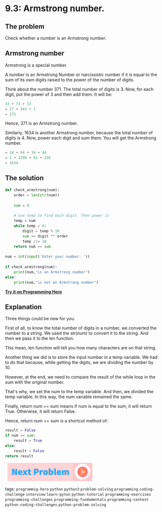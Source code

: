 # 9.3: Armstrong number. 

## The problem 
Check whether a number is an Armstrong number. 

## Armstrong number
Armstrong is a special number.

A number is an Armstrong Number or narcissistic number if it is equal to the sum of its own digits raised to the power of the number of digits.
 
Think about the number 371.  The total number of digits is 3. Now, for each digit, put the power of 3 and then add them. It will be:

```python
33 + 73 + 13 
= 27 + 343 + 1
= 371
```
Hence, 371 is an Armstrong number. 
 
Similarly, 1634 is another Armstrong number, because the total number of digits is 4. Now, power each digit and sum them. You will get the Armstrong number.
 
```python
= 14 + 64 + 34 + 44 
= 1 + 1296 + 81 + 256
= 1634
```


## The solution

```python
def check_armstrong(num):
	order = len(str(num))
	
	sum = 0
	
	# use temp to find each digit. Then power it
	temp = num
	while temp > 0:
		digit = temp % 10
		sum += digit ** order
		temp //= 10
	return num == sum
 
num = int(input('Enter your number: '))
 
if check_armstrong(num):
	print(num,"is an Armstrong number")
else:
	print(num,"is not an Armstrong number")
```
**[Try it on Programming Hero](https://play.google.com/store/apps/details?id=com.learnprogramming.codecamp)**

## Explanation
Three things could be new for you. 

First of all, to know the total number of digits in a number, we converted the number to a string. We used the str(num) to convert it to the string. And then we pass it to the len function. 

This mean, len function will tell you how many characters are on that string. 

Another thing we did is to store the input number in a temp variable. We had to do that because, while getting the digits, we are dividing the number by 10. 

However, at the end, we need to compare the result of the while loop in the sum with the original number. 

That's why, we set the num to the temp variable. And then, we divided the temp variable. In this way, the num variable remained the same. 

Finally, return num == sum means if num is equal to the sum, it will return True. Otherwise, it will return False. 

Hence, return num == sum is a shortcut method of:

```python
result = False
if num == sum:
    result = True
else: 
    result = False
return result
```


&nbsp;
[![Next Page](../assets/next-button.png)](Greatest-common-divisor.md)
&nbsp;

tags:  `programmig-hero`  `python`  `python3`  `problem-solving`  `programming`  `coding-challenge`  `interview`  `learn-pyton`  `python-tutorial`  `programming-exercises`  `programming-challenges`  `programming-fundamentals`  `programming-contest`  `python-coding-challenges`  `python-problem-solving`


